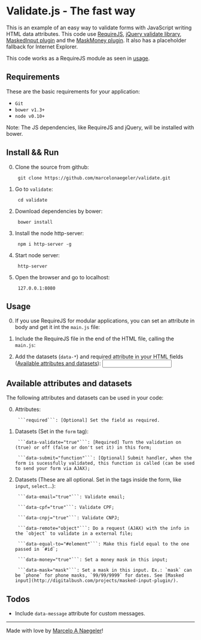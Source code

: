 # Validate.js - The fast way

This is an example of an easy way to validate forms with JavaScript writing HTML data attributes. This code use [RequireJS](http://requirejs.org), [jQuery validate library](http://jqueryvalidation.org/), [MaskedInput plugin](http://digitalbush.com/projects/masked-input-plugin/) and the [MaskMoney plugin](https://github.com/plentz/jquery-maskmoney). It also has a placeholder fallback for Internet Explorer.

This code works as a RequireJS module as seen in [usage](#usage).

## Requirements
These are the basic requirements for your application:
* ```Git```
* ```bower v1.3+```
* ```node v0.10+```

Note: The JS dependencies, like RequireJS and jQuery, will be installed with bower.

## Install && Run
0. Clone the source from github: 

        git clone https://github.com/marcelonaegeler/validate.git
        
0. Go to `validate`:

		cd validate
		
0. Download dependencies by bower:

		bower install
		
0. Install the node http-server:

		npm i http-server -g
		
0. Start node server:

		http-server

0. Open the browser and go to localhost:

		127.0.0.1:8080

## Usage
0. If you use RequireJS for modular applications, you can set an attribute in body and get it int the `main.js` file:
		<body data-require="validate">

0. Include the RequireJS file in the end of the HTML file, calling the `main.js`:
		<script data-main="javascripts/main.js" src="vendor/requirejs/require.js"></script>

0. Add the datasets (`data-*`) and required attribute in your HTML fields ([Available attributes and datasets](#available-attributes-and-datasets)):
		<input type="text" name="email" id="email" required data-email="true" >

## Available attributes and datasets
The following attributes and datasets can be used in your code:

0. Attributes:

		```required```: [Optional] Set the field as required.


0. Datasets (Set in the `form` tag):

		```data-validate="true"```: [Required] Turn the validation on (true) or off (false or don't set it) in this form;

		```data-submit="function"```: [Optional] Submit handler, when the form is sucessfully validated, this function is called (can be used to send your form via AJAX);


0. Datasets (These are all optional. Set in the tags inside the form, like `input`, `select`...):

		```data-email="true"```: Validate email;

		```data-cpf="true"```: Validate CPF;

		```data-cnpj="true"```: Validate CNPJ;

		```data-remote="object"```: Do a request (AJAX) with the info in the `object` to validate in a external file;

		```data-equal-to="#element"```: Make this field equal to the one passed in `#id`;

		```data-money="true"```: Set a money mask in this input;

		```data-mask="mask"```: Set a mask in this input. Ex.: `mask` can be `phone` for phone masks, `99/99/9999` for dates. See [Masked input](http://digitalbush.com/projects/masked-input-plugin/).


## Todos
* Include `data-message` attribute for custom messages.


***
		
Made with love by [Marcelo A Naegeler](https://twitter.com/marcelonaegeler)!
